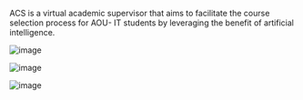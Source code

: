 ACS is a virtual academic supervisor that aims to facilitate the course selection process for AOU- IT students by leveraging the benefit of artificial intelligence.



![image](https://github.com/user-attachments/assets/16c9d64c-a20c-49c3-bed3-b2ead8ccf331)




![image](https://github.com/user-attachments/assets/46c58906-ccea-442d-8c9d-55ef186dd1d8)


![image](https://github.com/user-attachments/assets/b1139b47-67fc-40d0-8d97-1425d260b935)
